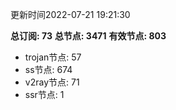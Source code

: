 更新时间2022-07-21 19:21:30

**总订阅: 73**
**总节点: 3471**
**有效节点: 803**
- trojan节点: 57
- ss节点: 674
- v2ray节点: 71
- ssr节点: 1
